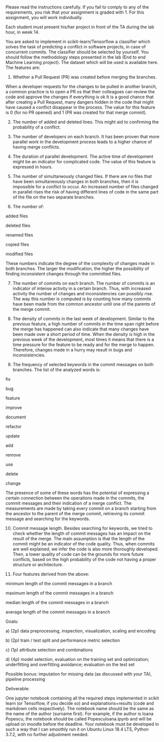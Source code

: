 Please read the instructions carefully. If you fail to comply to any of the requirements, you risk that your assignment is graded with 1. For this assignment, you will work individually.

Each student must present his/her project in front of the TA during the lab hour, in week 14. 

You are asked to implement in scikit-learn/Tensorflow a classifier which solves the task of predicting a conflict in software projects, in case of concurrent commits. The classifier should be selected by yourself. You should follow the methodology steps presented in the lab (End to end Machine Learning project). The dataset which will be used is available here.  The features are: 

1) Whether a Pull Request (PR) was created before merging the branches.

When a developer requests for the changes to be pulled in another branch, a common practice is to open a PR os that their colleagues can review the code and approve the changes if everything is ok It is a good chance that after creating a Pull Request, many dangers hidden in the code that might have caused a conflict disappear in the process. The value for this feature is 0 (for no PR opened) and 1 (PR was created for that merge commit).

2) The number of added and deleted lines. This might aid to confirming the probability of a conflict.

3) The number of developers on each branch. It has been proven that more parallel work in the development process leads to a higher chance of having merge conflicts.

4) The duration of parallel development. The active time of development might be an indicator for complicated code. The value of this feature is expressed in hours.

5) The number of simultaneously changed files. If there are no files that have been simultaneously changes in both branches, then it is impossible for a conflict to occur. An increased number of files changed in parallel rises the risk of having different lines of code in the same part of the file on the two separate branches.

6) The number of:

added files

deleted files

renamed files

copied files

modified files

These numbers indicate the degree of the complexity of changes made in both branches. The larger the modification, the higher the possibility of finding inconsistent changes through the committed files.

7) The number of commits on each branch. The number of commits is an indicator of intense activity in a certain branch. Thus, with increased activity the number of changes and inconsistencies can possibly rise. The way this number is computed is by counting how many commits have been made from the common ancestor until one of the parents of the merge commit.

8) The density of commits in the last week of development. Similar to the previous feature, a high number of commits in the time span right before the merge has happened can also indicate that many changes have been made over a short period of time. When the density is high in the previous week of the development, most times it means that there is a time pressure for the feature to be ready and for the merge to happen. Therefore, changes made in a hurry may result in bugs and inconsistencies.

9) The frequency of selected keywords in the commit messages on both branches. The list of the analyzed words is:

fix

bug

feature

improve

document

refactor

update

add

remove

use

delete

change

The presence of some of these words has the potential of expressing a certain connection between the operations made in the commits, the commit messages and their indication of a merge conflict. The measurements are made by taking every commit on a branch starting from the ancestor to the parent of the merge commit, retrieving its commit message and searching for the keywords.

10) Commit message length. Besides searching for keywords, we tried to check whether the length of commit messages has an impact on the result of the merge. The main assumption is that the length of the commit might be an indicator of the code quality. Thus, when commits are well explained, we infer the code is also more thoroughly developed. Then, a lower quality of code can be the grounds for more future conflicts, based on the high probability of the code not having a proper structure or architecture.

11) Four features derived from the above:

minimum length of the commit messages in a branch

maximum length of the commit messages in a branch

median length of the commit messages in a branch

average length of the commit messages in a branch

Goals:

a) (2p) data preprocessing, inspection, visualization, scaling and encoding

b) (2p) train / test split and performance metric selection

c) (1p) attribute selection and combinations

d) (4p) model selection, evaluation on the training set and optimization; underfitting and overfitting avoidance; evaluation on the test set

Possible bonus: imputation for missing data (as discussed with your TA), pipeline processing

Deliverable:

One jupyter notebook containing all the required steps implemented in scikit learn (or Tensoflow, if you decide so) and explanations+results (code and markdown cells respectively). The notebook name should be the same as the name of the author (surname first). For example, if the author is Ioana Popescu, the notebook should be called PopescuIoana.ipynb and will be upload on moodle before the deadline. Your notebook must be developed in such a way that I can smoothly run it on Ubuntu Linux 18.4 LTS, Python 3.7.2, with no further adjustment needed.
